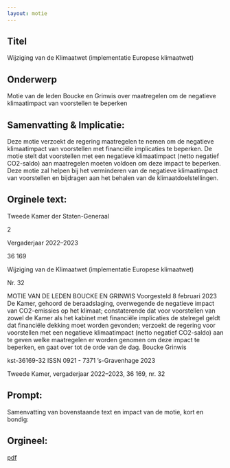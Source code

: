 ```yaml
---
layout: motie
---
```

## Titel
Wijziging van de Klimaatwet (implementatie Europese klimaatwet)
## Onderwerp
Motie van de leden Boucke en Grinwis over maatregelen om de negatieve klimaatimpact van voorstellen te beperken
## Samenvatting & Implicatie:

Deze motie verzoekt de regering maatregelen te nemen om de negatieve klimaatimpact van voorstellen met financiële implicaties te beperken. De motie stelt dat voorstellen met een negatieve klimaatimpact (netto negatief CO2-saldo) aan maatregelen moeten voldoen om deze impact te beperken. Deze motie zal helpen bij het verminderen van de negatieve klimaatimpact van voorstellen en bijdragen aan het behalen van de klimaatdoelstellingen.
## Orginele text:


Tweede Kamer der Staten-Generaal

2

Vergaderjaar 2022–2023

36 169

Wijziging van de Klimaatwet (implementatie
Europese klimaatwet)

Nr. 32

MOTIE VAN DE LEDEN BOUCKE EN GRINWIS
Voorgesteld 8 februari 2023
De Kamer,
gehoord de beraadslaging,
overwegende de negatieve impact van CO2-emissies op het klimaat;
constaterende dat voor voorstellen van zowel de Kamer als het kabinet
met financiële implicaties de stelregel geldt dat financiële dekking moet
worden gevonden;
verzoekt de regering voor voorstellen met een negatieve klimaatimpact
(netto negatief CO2-saldo) aan te geven welke maatregelen er worden
genomen om deze impact te beperken,
en gaat over tot de orde van de dag.
Boucke
Grinwis

kst-36169-32
ISSN 0921 - 7371
’s-Gravenhage 2023

Tweede Kamer, vergaderjaar 2022–2023, 36 169, nr. 32


## Prompt:
Samenvatting van bovenstaande text en impact van de motie, kort en bondig:

## Orgineel:
[pdf](https://gegevensmagazijn.tweedekamer.nl/OData/v4/2.0/Document(6e0f44ed-2134-4b01-97eb-3fa77430ca48)/resource)
